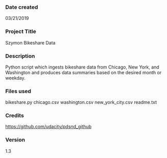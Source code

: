 ### Date created
03/21/2019

### Project Title
Szymon Bikeshare Data

### Description
Python script which ingests bikeshare data from Chicago, New York, and Washington
and produces data summaries based on the desired month or weekday.

### Files used
bikeshare.py
chicago.csv
washington.csv
new_york_city.csv
readme.txt

### Credits
https://github.com/udacity/pdsnd_github

### Version
1.3
